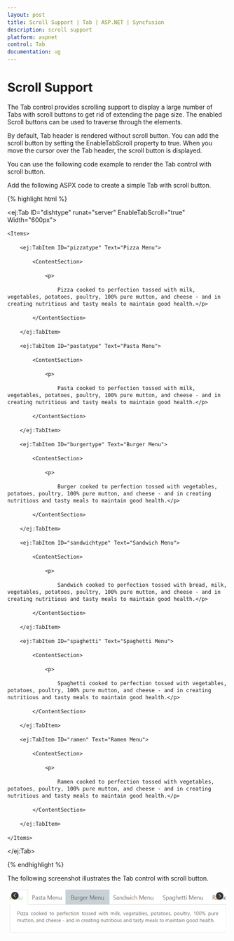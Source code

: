 ```yaml
---
layout: post
title: Scroll Support | Tab | ASP.NET | Syncfusion
description: scroll support
platform: aspnet
control: Tab
documentation: ug
---
```


# Scroll Support

The Tab control provides scrolling support to display a large number of Tabs with scroll buttons to get rid of extending the page size. The enabled Scroll buttons can be used to traverse through the elements.

By default, Tab header is rendered without scroll button. You can add the scroll button by setting the EnableTabScroll property to true. When you move the cursor over the Tab header, the scroll button is displayed.   

You can use the following code example to render the Tab control with scroll button.

Add the following ASPX code to create a simple Tab with scroll button.

{% highlight html %}

<ej:Tab ID="dishtype" runat="server" EnableTabScroll="true" Width="600px">

    <Items>

        <ej:TabItem ID="pizzatype" Text="Pizza Menu">

            <ContentSection>

                <p>

                    Pizza cooked to perfection tossed with milk, vegetables, potatoes, poultry, 100% pure mutton, and cheese - and in creating nutritious and tasty meals to maintain good health.</p>

            </ContentSection>

        </ej:TabItem>

        <ej:TabItem ID="pastatype" Text="Pasta Menu">

            <ContentSection>

                <p>

                    Pasta cooked to perfection tossed with milk, vegetables, potatoes, poultry, 100% pure mutton, and cheese - and in creating nutritious and tasty meals to maintain good health.</p>

            </ContentSection>

        </ej:TabItem>

        <ej:TabItem ID="burgertype" Text="Burger Menu">

            <ContentSection>

                <p>

                    Burger cooked to perfection tossed with vegetables, potatoes, poultry, 100% pure mutton, and cheese - and in creating nutritious and tasty meals to maintain good health.</p>

            </ContentSection>

        </ej:TabItem>

        <ej:TabItem ID="sandwichtype" Text="Sandwich Menu">

            <ContentSection>

                <p>

                    Sandwich cooked to perfection tossed with bread, milk, vegetables, potatoes, poultry, 100% pure mutton, and cheese - and in creating nutritious and tasty meals to maintain good health.</p>

            </ContentSection>

        </ej:TabItem>

        <ej:TabItem ID="spaghetti" Text="Spaghetti Menu">

            <ContentSection>

                <p>

                    Spaghetti cooked to perfection tossed with vegetables, potatoes, poultry, 100% pure mutton, and cheese - and in creating nutritious and tasty meals to maintain good health.</p>

            </ContentSection>

        </ej:TabItem>

        <ej:TabItem ID="ramen" Text="Ramen Menu">

            <ContentSection>

                <p>

                    Ramen cooked to perfection tossed with vegetables, potatoes, poultry, 100% pure mutton, and cheese - and in creating nutritious and tasty meals to maintain good health.</p>

            </ContentSection>

        </ej:TabItem>

    </Items>

</ej:Tab>

{% endhighlight %}



The following screenshot illustrates the Tab control with scroll button. 

![](Scroll-Support_images/Scroll-Support_img1.png) 



